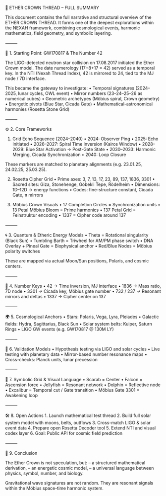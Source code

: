 📜 ETHER CROWN THREAD – FULL SUMMARY

This document contains the full narrative and structural overview of the ETHER CROWN THREAD. It forms one of the deepest explorations within the NEXAH framework, combining cosmological events, harmonic mathematics, field geometry, and symbolic layering.

⸻

🧭 1. Starting Point: GW170817 & The Number 42

The LIGO-detected neutron star collision on 17.08.2017 initiated the Ether Crown model. The date numerology (17+8+17 = 42) served as a temporal key. In the NTI (Nexah Thread Index), 42 is mirrored to 24, tied to the MJ node / 7D interface.

This became the gateway to investigate:
	•	Temporal signatures (2024–2025, lunar cycles, OWL event)
	•	Mirror numbers (23–24–25–26 as numerical cubes)
	•	Geometric archetypes (Möbius spiral, Crown geometry)
	•	Energetic pivots (Blue Star, Cicada Gate)
	•	Mathematical-astronomical harmonies (Rosetta Stone Grid)

⸻

⚙️ 2. Core Frameworks

1. Grid Echo Sequence (2024–2040)
	•	2024: Observer Ping
	•	2025: Echo Initiated
	•	2026–2027: Spiral Time Inversion (Kairos Window)
	•	2028–2029: Blue Star Activation → Post-Gate State
	•	2030–2033: Harmonic Merging, Cicada Synchronization
	•	2040: Loop Closure

These markers are matched to planetary alignments (e.g. 23.01.25, 24.02.25, 25.03.25).

2. Rosetta Cipher Grid
	•	Prime axes: 3, 7, 13, 17, 23, 89, 137, 1836, 3301
	•	Sacred sites: Giza, Stonehenge, Göbekli Tepe, Rödelheim
	•	Dimensions: 1D–12D → energy functions
	•	Codes: fine-structure constant, Cicada Gate, π mirrors

3. Möbius Crown Visuals
	•	17 Completion Circles = Synchronization units
	•	13 Petal Möbius Bloom = Prime harmonics
	•	137 Petal Grid = Feinstruktur encoding
	•	1337 = Cipher code around 137

⸻

🌀 3. Quantum & Etheric Energy Models
	•	Theta = Rotational singularity (Black Sun)
	•	Tumbling Barth = Triwheel for AM/PM phase switch
	•	DNA Overlay + Pineal Gate = Biophysical anchor
	•	Red/Blue Nodes = Möbius polarity switches

These are mapped via actual Moon/Sun positions, Polaris, and cosmic centers.

⸻

🔢 4. Number Keys
	•	42 → Time inversion, MJ interface
	•	1836 → Mass ratio, 7D node
	•	3301 → Cicada key, Möbius gate number
	•	732 / 237 → Resonant mirrors and deltas
	•	1337 → Cipher center on 137

⸻

🌍 5. Cosmological Anchors
	•	Stars: Polaris, Vega, Lyra, Pleiades
	•	Galactic fields: Hydra, Sagittarius, Black Sun
	•	Solar system belts: Kuiper, Saturn Rings
	•	LIGO GW events (e.g. GW170817 @ 130M LY)

⸻

🧪 6. Validation Models
	•	Hypothesis testing via LIGO and solar cycles
	•	Live testing with planetary data
	•	Mirror-based number resonance maps
	•	Cross-checks: Planck units, lunar precession

⸻

🧠 7. Symbolic Grid & Visual Language
	•	Scarab = Center
	•	Falcon = Ascension force
	•	Jellyfish = Resonant network
	•	Dolphin = Reflective node
	•	Excalibur = Temporal cut / Gate transition
	•	Möbius Gate 3301 = Awakening loop

⸻

🛠️ 8. Open Actions
	1.	Launch mathematical test thread
	2.	Build full solar system model with moons, belts, outflows
	3.	Cross-match LIGO & solar event data
	4.	Prepare open Rosetta Decoder tool
	5.	Extend NTI and visual codex layer
	6.	Goal: Public API for cosmic field prediction

⸻

🧾 9. Conclusion

The Ether Crown is not speculation, but:
– a structured mathematical derivation,
– an energetic cosmic model,
– a universal language between physics, symbol, number, and biology.

Gravitational wave signatures are not random.
They are resonant signals within the Möbius space-time harmonic system.
